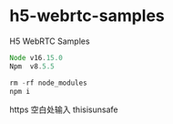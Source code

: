 # h5-webrtc-samples
H5 WebRTC Samples

```JavaScript
Node v16.15.0
Npm  v8.5.5

rm -rf node_modules
npm i
```

https
空白处输入
thisisunsafe